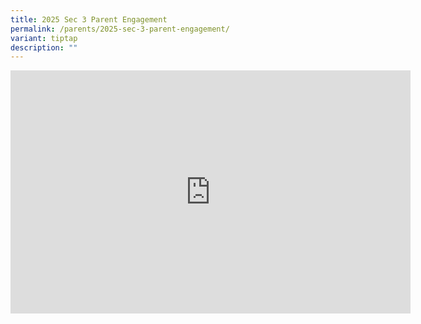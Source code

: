 ```yaml
---
title: 2025 Sec 3 Parent Engagement
permalink: /parents/2025-sec-3-parent-engagement/
variant: tiptap
description: ""
---
```

<div class="iframe-wrapper">
<iframe height="389" width="640" allowfullscreen="true" frameborder="0" src="https://docs.google.com/presentation/d/e/2PACX-1vQ5zUNS-NE7uJ2H6lXxkQYzdYEdtV_vJhGTY45XsbSVw_tGowAgspfUAay2VLROIQ/embed?start=true&amp;loop=true&amp;delayms=3000"></iframe>
</div>
<p></p>